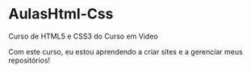 # AulasHtml-Css
 Curso de HTML5 e CSS3 do Curso em Video

Com este curso, eu estou aprendendo a criar sites e a gerenciar meus repositórios!